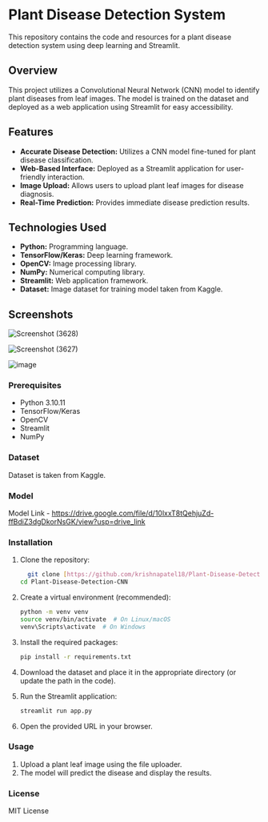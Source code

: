 # Plant Disease Detection System

This repository contains the code and resources for a plant disease detection system using deep learning and Streamlit.

## Overview

This project utilizes a Convolutional Neural Network (CNN) model to identify plant diseases from leaf images. The model is trained on the dataset and deployed as a web application using Streamlit for easy accessibility.

## Features

* **Accurate Disease Detection:** Utilizes a CNN model fine-tuned for plant disease classification.
* **Web-Based Interface:** Deployed as a Streamlit application for user-friendly interaction.
* **Image Upload:** Allows users to upload plant leaf images for disease diagnosis.
* **Real-Time Prediction:** Provides immediate disease prediction results.

## Technologies Used

* **Python:** Programming language.
* **TensorFlow/Keras:** Deep learning framework.
* **OpenCV:** Image processing library.
* **NumPy:** Numerical computing library.
* **Streamlit:** Web application framework.
* **Dataset:** Image dataset for training model taken from Kaggle.

## Screenshots

![Screenshot (3628)](https://github.com/user-attachments/assets/07329665-3029-4036-b270-c1988e9c10c8)

![Screenshot (3627)](https://github.com/user-attachments/assets/b327beff-a8c2-40f2-8235-51029e714576)

![image](https://github.com/user-attachments/assets/263608db-5f43-4fe1-9d82-903ba30a2e39)

### Prerequisites

* Python 3.10.11
* TensorFlow/Keras
* OpenCV
* Streamlit
* NumPy

### Dataset 

Dataset is taken from Kaggle.

### Model 

Model Link - https://drive.google.com/file/d/10lxxT8tQehjuZd-ffBdiZ3dgDkorNsGK/view?usp=drive_link

### Installation

1.  Clone the repository:

    ```bash
      git clone [https://github.com/krishnapatel18/Plant-Disease-Detection-CNN.git](https://github.com/krishnapatel18/Plant-Disease-Detection-CNN.git)
    cd Plant-Disease-Detection-CNN
    ```

2.  Create a virtual environment (recommended):

    ```bash
    python -m venv venv
    source venv/bin/activate  # On Linux/macOS
    venv\Scripts\activate  # On Windows
    ```

3.  Install the required packages:

    ```bash
    pip install -r requirements.txt
    ```

4.  Download the dataset and place it in the appropriate directory (or update the path in the code).

5.  Run the Streamlit application:

    ```bash
    streamlit run app.py
    ```

6.  Open the provided URL in your browser.

### Usage

1.  Upload a plant leaf image using the file uploader.
2.  The model will predict the disease and display the results.

### License

MIT License
